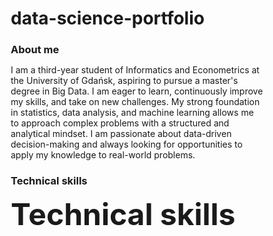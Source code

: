 # data-science-portfolio

### About me
I am a third-year student of Informatics and Econometrics at the University of Gdańsk, aspiring to pursue a master's degree in Big Data. I am eager to learn, continuously improve my skills, and take on new challenges. My strong foundation in statistics, data analysis, and machine learning allows me to approach complex problems with a structured and analytical mindset. I am passionate about data-driven decision-making and always looking for opportunities to apply my knowledge to real-world problems.

### Technical skills
<font size="8">**Technical skills**</font>
<html lang="pl">
<head>
    <meta charset="UTF-8">
    <meta name="viewport" content="width=device-width, initial-scale=1.0">
    <title>Portfolio - Umiejętności</title>
    <style>
        * {
            margin: 0;
            padding: 0;
            box-sizing: border-box;
        }

        body {
            font-family: Arial, sans-serif;
            background-color: #f4f4f4;
            padding: 20px;
        }

        h2 {
            text-align: left;
            margin-bottom: 10px;
        }

        .content {
            max-width: 800px;
            margin: 0 auto;
            text-align: left;
        }

        .skills {
            display: flex;
            flex-direction: column;
            align-items: center;
            gap: 15px;
            margin-top: 20px;
        }

        .skill {
            display: flex;
            align-items: center;
            justify-content: space-between;
            width: 50%;
            background: white;
            padding: 10px 15px;
            border-radius: 8px;
            box-shadow: 0 2px 5px rgba(0, 0, 0, 0.2);
        }

        .skill label {
            font-weight: bold;
            flex: 1;
            text-align: left;
        }

        progress {
            flex: 2;
            width: 100%;
            height: 20px;
            border-radius: 10px;
            overflow: hidden;
        }

        progress::-webkit-progress-bar {
            background-color: #ddd;
            border-radius: 10px;
        }

        progress::-webkit-progress-value {
            background-color: #007bff;
            border-radius: 10px;
        }

        @media (max-width: 768px) {
            .skill {
                width: 80%;
            }
        }
    </style>
</head>
<body>

<div class="content">
    <h2>Technical Skills</h2>
    <ul>
        <li>Python</li>
        <li>R</li>
        <li>Excel</li>
        <li>Statistica</li>
        <li>SPSS</li>
        <li>SQL</li>
    </ul>

    <div class="skills">
        <div class="skill">
            <label>Python</label>
            <progress value="20" max="100"></progress>
        </div>

        <div class="skill">
            <label>R</label>
            <progress value="10" max="100"></progress>
        </div>

        <div class="skill">
            <label>Excel</label>
            <progress value="70" max="100"></progress>
        </div>

        <div class="skill">
            <label>Statistica</label>
            <progress value="10" max="100"></progress>
        </div>

        <div class="skill">
            <label>SPSS</label>
            <progress value="20" max="100"></progress>
        </div>

        <div class="skill">
            <label>SQL</label>
            <progress value="10" max="100"></progress>
        </div>
    </div>
</div>

</body>
</html>

<font size="8">**Projects**</font>


